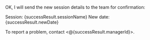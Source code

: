 OK, I will send the new session details to the team for confirmation:

Session: {successResult.sessionName}
New date: {successResult.newDate}

To report a problem, contact <@{successResult.managerId}>.
